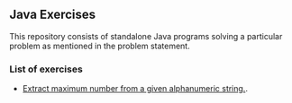 ## Java Exercises
This repository consists of standalone Java programs solving a particular problem as mentioned in the problem statement.

### List of exercises
- [Extract maximum number from a given alphanumeric string.](src/main/java/com/exercise/exercise1/README.md).